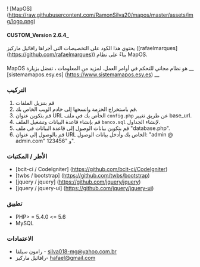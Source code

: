 ! [MapOS] (https://raw.githubusercontent.com/RamonSilva20/mapos/master/assets/img/logo.png)

#### CUSTOM_Version 2.6.4_

يحتوي هذا الكود على التخصيصات التي أجراها رافائيل ماركيز ([rafaelmarques] (https://github.com/rafaelmarques)) بناءً على نظام MapOS.

####

MapOS هو نظام مجاني للتحكم في أوامر العمل.
لمزيد من المعلومات ، تفضل بزيارة __ [sistemamapos.esy.es] (https://www.sistemamapos.esy.es) __

### التركيب

1. قم بتنزيل الملفات
2. قم باستخراج الحزمة وانسخها إلى خادم الويب الخاص بك.
3. قم بتكوين عنوان URL الخاص بك في ملف `config.php` عن طريق تغيير base_url.
4. قم بإنشاء قاعدة البيانات وتشغيل الملف `banco.sql` لإنشاء الجداول.
5. قم بتكوين بيانات الوصول إلى قاعدة البيانات في ملف "database.php".
6. قم بالوصول إلى عنوان URL الخاص بك وأدخل بيانات الوصول: "admin @ admin.com" و "123456".


### الأطر / المكتبات
* [bcit-ci / CodeIgniter] (https://github.com/bcit-ci/CodeIgniter)
* [twbs / bootstrap] (https://github.com/twbs/bootstrap)
* [jquery / jquery] (https://github.com/jquery/jquery)
* [jquery / jquery-ui] (https://github.com/jquery/jquery-ui)

### تطبيق
* PHP> = 5.4.0 <= 5.6
* MySQL

### الاعتمادات
* رامون سيلفا - silva018-mg@yahoo.com.br
* رافائيل ماركيز- hafael@gmail.com

